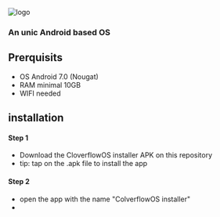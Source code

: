![logo](https://github.com/DrawDrimer/CloverflowOS/assets/121459810/4a2ceb80-de4d-460b-825d-d92644c253a7)
### An unic Android based OS

## Prerquisits

- OS Android 7.0 (Nougat)
- RAM   minimal 10GB
- WIFI  needed

## installation

#### Step 1
- Download the CloverflowOS installer APK on this repository
- tip: tap on the .apk file to install the app

#### Step 2
- open the app with the name "ColverflowOS installer"
- 

